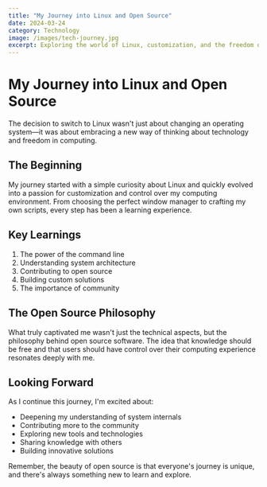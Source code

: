 ```yaml
---
title: "My Journey into Linux and Open Source"
date: 2024-03-24
category: Technology
image: /images/tech-journey.jpg
excerpt: Exploring the world of Linux, customization, and the freedom of open-source software.
---
```


# My Journey into Linux and Open Source

The decision to switch to Linux wasn't just about changing an operating system—it was about embracing a new way of thinking about technology and freedom in computing.

## The Beginning

My journey started with a simple curiosity about Linux and quickly evolved into a passion for customization and control over my computing environment. From choosing the perfect window manager to crafting my own scripts, every step has been a learning experience.

## Key Learnings

1. The power of the command line
2. Understanding system architecture
3. Contributing to open source
4. Building custom solutions
5. The importance of community

## The Open Source Philosophy

What truly captivated me wasn't just the technical aspects, but the philosophy behind open source software. The idea that knowledge should be free and that users should have control over their computing experience resonates deeply with me.

## Looking Forward

As I continue this journey, I'm excited about:

- Deepening my understanding of system internals
- Contributing more to the community
- Exploring new tools and technologies
- Sharing knowledge with others
- Building innovative solutions

Remember, the beauty of open source is that everyone's journey is unique, and there's always something new to learn and explore. 